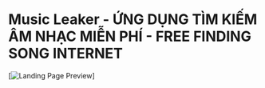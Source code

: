 # Music Leaker - ỨNG DỤNG TÌM KIẾM ÂM NHẠC MIỄN PHÍ - FREE FINDING SONG INTERNET


[![Landing Page Preview](https://ibb.co/Wv57jDC)]

